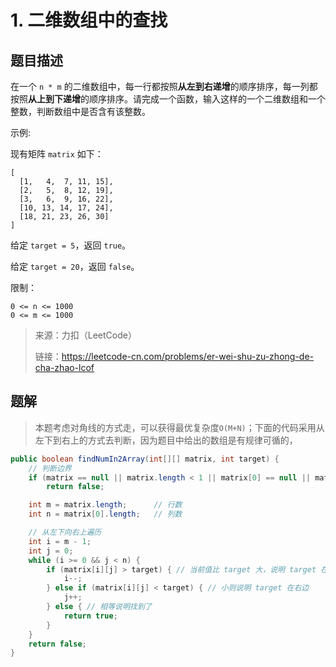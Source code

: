 # 1. 二维数组中的查找

## 题目描述

在一个 `n * m` 的二维数组中，每一行都按照**从左到右递增**的顺序排序，每一列都按照**从上到下递增**的顺序排序。请完成一个函数，输入这样的一个二维数组和一个整数，判断数组中是否含有该整数。

示例:

现有矩阵 `matrix` 如下：

```
[
  [1,   4,  7, 11, 15],
  [2,   5,  8, 12, 19],
  [3,   6,  9, 16, 22],
  [10, 13, 14, 17, 24],
  [18, 21, 23, 26, 30]
]
```


给定 `target = 5`，返回 `true`。

给定 `target = 20`，返回 `false`。

 

限制：

```
0 <= n <= 1000
0 <= m <= 1000
```



> 来源：力扣（LeetCode）
>
> 链接：https://leetcode-cn.com/problems/er-wei-shu-zu-zhong-de-cha-zhao-lcof

## 题解

> 本题考虑对角线的方式走，可以获得最优复杂度`O(M+N)`；下面的代码采用从左下到右上的方式去判断，因为题目中给出的数组是有规律可循的，

```java
public boolean findNumIn2Array(int[][] matrix, int target) {
  	// 判断边界
    if (matrix == null || matrix.length < 1 || matrix[0] == null || matrix[0].length < 1)
        return false;

    int m = matrix.length;      // 行数
    int n = matrix[0].length;   // 列数

    // 从左下向右上遍历
    int i = m - 1;
    int j = 0;
    while (i >= 0 && j < n) {
        if (matrix[i][j] > target) { // 当前值比 target 大，说明 target 在上方
            i--;
        } else if (matrix[i][j] < target) { // 小则说明 target 在右边
            j++;
        } else { // 相等说明找到了
            return true;
        }
    }
    return false;
}
```







